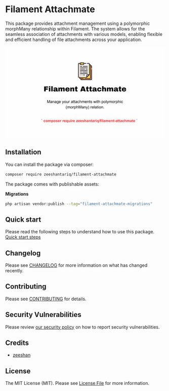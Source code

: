 # Filament Attachmate

This package provides attachment management using a polymorphic morphMany relationship within Filament. The system allows for the seamless association of attachments with various models, enabling flexible and efficient handling of file attachments across your application.

![Filament Attachmate](filament-attachmate.png)


## Installation

You can install the package via composer:

```bash
composer require zeeshantariq/filament-attachmate
```

The package comes with publishable assets:

**Migrations**
```bash
php artisan vendor:publish --tag="filament-attachmate-migrations"
```

## Quick start
Please read the following steps to understand how to use this package.
[Quick start steps](QUICKSTART.md)

## Changelog

Please see [CHANGELOG](CHANGELOG.md) for more information on what has changed recently.

## Contributing

Please see [CONTRIBUTING](.github/CONTRIBUTING.md) for details.

## Security Vulnerabilities

Please review [our security policy](zeeshantariq08/filament-attachmate/security/policy) on how to report security vulnerabilities.

## Credits

- [zeeshan](https://github.com/zeeshantariq08)

## License

The MIT License (MIT). Please see [License File](LICENSE.md) for more information.
